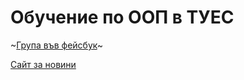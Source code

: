 # Обучение по ООП в ТУЕС

~[Група във фейсбук](https://www.facebook.com/groups/384560175544432/)~

[Сайт за новини](https://elsys.github.io/oop/)
